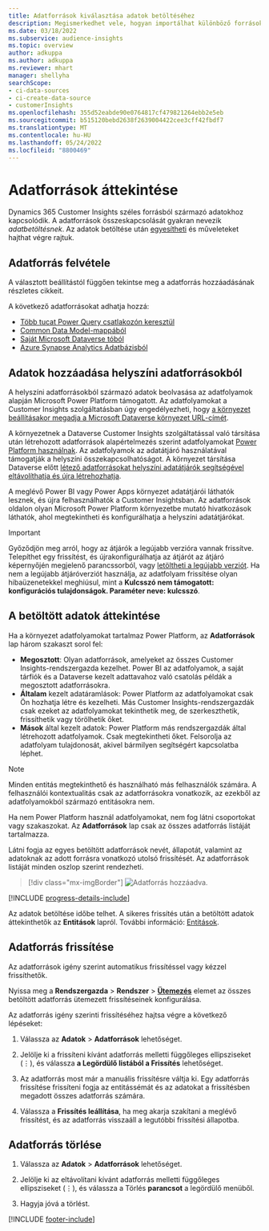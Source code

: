 ```yaml
---
title: Adatforrások kiválasztása adatok betöltéséhez
description: Megismerkedhet vele, hogyan importálhat különböző forrásokból származó adatokat.
ms.date: 03/18/2022
ms.subservice: audience-insights
ms.topic: overview
author: adkuppa
ms.author: adkuppa
ms.reviewer: mhart
manager: shellyha
searchScope:
- ci-data-sources
- ci-create-data-source
- customerInsights
ms.openlocfilehash: 355d52eabde90e0764817cf479821264ebb2e5eb
ms.sourcegitcommit: b515120bebd2638f2639004422cee3cff42fbdf7
ms.translationtype: MT
ms.contentlocale: hu-HU
ms.lasthandoff: 05/24/2022
ms.locfileid: "8800469"
---
```

# <a name="data-sources-overview"></a>Adatforrások áttekintése



Dynamics 365 Customer Insights széles forrásból származó adatokhoz kapcsolódik. A adatforrások összeskapcsolását gyakran nevezik *adatbetöltésnek*. Az adatok betöltése után [egyesítheti](data-unification.md) és műveleteket hajthat végre rajtuk.

## <a name="add-a-data-source"></a>Adatforrás felvétele

A választott beállítástól függően tekintse meg a adatforrás hozzáadásának részletes cikkeit.

A következő adatforrásokat adhatja hozzá:

- [Több tucat Power Query csatlakozón keresztül](connect-power-query.md)
- [Common Data Model-mappából](connect-common-data-model.md)
- [Saját Microsoft Dataverse tóból](connect-dataverse-managed-lake.md)
- [Azure Synapse Analytics Adatbázisból](connect-synapse.md)

## <a name="add-data-from-on-premises-data-sources"></a>Adatok hozzáadása helyszíni adatforrásokból

A helyszíni adatforrásokból származó adatok beolvasása az adatfolyamok alapján Microsoft Power Platform támogatott. Az adatfolyamokat a Customer Insights szolgáltatásban úgy engedélyezheti, hogy [a környezet beállításakor megadja a Microsoft Dataverse környezet URL-címét](create-environment.md).

A környezetnek a Dataverse Customer Insights szolgáltatással való társítása után létrehozott adatforrások alapértelmezés szerint adatfolyamokat [Power Platform használnak](/power-query/dataflows/overview-dataflows-across-power-platform-dynamics-365). Az adatfolyamok az adatátjáró használatával támogatják a helyszíni összekapcsolhatóságot. A környezet társítása Dataverse előtt [létező adatforrásokat helyszíni adatátjárók segítségével eltávolíthatja és újra létrehozhatja](/data-integration/gateway/service-gateway-app).

A meglévő Power BI vagy Power Apps környezet adatátjárói láthatók lesznek, és újra felhasználhatók a Customer Insightsban. Az adatforrások oldalon olyan Microsoft Power Platform környezetbe mutató hivatkozások láthatók, ahol megtekintheti és konfigurálhatja a helyszíni adatátjárókat.

> [!IMPORTANT]
> Győződjön meg arról, hogy az átjárók a legújabb verzióra vannak frissítve. Telepíthet egy frissítést, és újrakonfigurálhatja az átjárót az átjáró képernyőjén megjelenő parancssorból, vagy [letöltheti a legújabb verziót](https://powerapps.microsoft.com/downloads/). Ha nem a legújabb átjáróverziót használja, az adatfolyam frissítése olyan hibaüzenetekkel meghiúsul, mint a **Kulcsszó nem támogatott: konfigurációs tulajdonságok. Paraméter neve: kulcsszó**.

## <a name="review-ingested-data"></a>A betöltött adatok áttekintése
Ha a környezet adatfolyamokat tartalmaz Power Platform, az **Adatforrások** lap három szakaszt sorol fel: 
- **Megosztott**: Olyan adatforrások, amelyeket az összes Customer Insights-rendszergazda kezelhet. Power BI az adatfolyamok, a saját tárfiók és a Dataverse kezelt adattavahoz való csatolás példák a megosztott adatforrásokra.
- **Általam** kezelt adatáramlások: Power Platform az adatfolyamokat csak Ön hozhatja létre és kezelheti. Más Customer Insights-rendszergazdák csak ezeket az adatfolyamokat tekinthetik meg, de szerkeszthetik, frissíthetik vagy törölhetik őket.
- **Mások** által kezelt adatok: Power Platform más rendszergazdák által létrehozott adatfolyamok. Csak megtekintheti őket. Felsorolja az adatfolyam tulajdonosát, akivel bármilyen segítségért kapcsolatba léphet.
> [!NOTE]
> Minden entitás megtekinthető és használható más felhasználók számára. A felhasználói kontextualitás csak az adatforrásokra vonatkozik, az ezekből az adatfolyamokból származó entitásokra nem.

Ha nem Power Platform használ adatfolyamokat, nem fog látni csoportokat vagy szakaszokat. Az **Adatforrások** lap csak az összes adatforrás listáját tartalmazza.

Látni fogja az egyes betöltött adatforrások nevét, állapotát, valamint az adatoknak az adott forrásra vonatkozó utolsó frissítését. Az adatforrások listáját minden oszlop szerint rendezheti.

> [!div class="mx-imgBorder"]
> ![Adatforrás hozzáadva.](media/configure-data-datasource-added.png "Adatforrás hozzáadva")

[!INCLUDE [progress-details-include](includes/progress-details-pane.md)]

Az adatok betöltése időbe telhet. A sikeres frissítés után a betöltött adatok áttekinthetők az **Entitások** lapról. További információ: [Entitások](entities.md).

## <a name="refresh-a-data-source"></a>Adatforrás frissítése

Az adatforrások igény szerint automatikus frissítéssel vagy kézzel frissíthetők. 

Nyissa meg a **Rendszergazda** > **Rendszer** > [**Ütemezés**](system.md#schedule-tab) elemet az összes betöltött adatforrás ütemezett frissítéseinek konfigurálása.

Az adatforrás igény szerinti frissítéséhez hajtsa végre a következő lépéseket:

1. Válassza az **Adatok** > **Adatforrások** lehetőséget.

2. Jelölje ki a frissíteni kívánt adatforrás melletti függőleges ellipsziseket (&vellip;), és válassza **a Legördülő listából a Frissítés** lehetőséget.

3. Az adatforrás most már a manuális frissítésre váltja ki. Egy adatforrás frissítése frissíteni fogja az entitássémát és az adatokat a frissítésben megadott összes adatforrás számára.

4. Válassza a **Frissítés leállítása**, ha meg akarja szakítani a meglévő frissítést, és az adatforrás visszaáll a legutóbbi frissítési állapotba.

## <a name="delete-a-data-source"></a>Adatforrás törlése

1. Válassza az **Adatok** > **Adatforrások** lehetőséget.

2. Jelölje ki az eltávolítani kívánt adatforrás melletti függőleges ellipsziseket (&vellip;), és válassza a Törlés **parancsot** a legördülő menüből.

3. Hagyja jóvá a törlést.


[!INCLUDE [footer-include](includes/footer-banner.md)]
